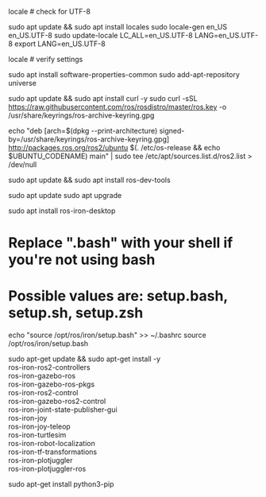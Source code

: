 

locale  # check for UTF-8

sudo apt update && sudo apt install locales
sudo locale-gen en_US en_US.UTF-8
sudo update-locale LC_ALL=en_US.UTF-8 LANG=en_US.UTF-8
export LANG=en_US.UTF-8

locale  # verify settings



sudo apt install software-properties-common
sudo add-apt-repository universe


sudo apt update && sudo apt install curl -y
sudo curl -sSL https://raw.githubusercontent.com/ros/rosdistro/master/ros.key -o /usr/share/keyrings/ros-archive-keyring.gpg

echo "deb [arch=$(dpkg --print-architecture) signed-by=/usr/share/keyrings/ros-archive-keyring.gpg] http://packages.ros.org/ros2/ubuntu $(. /etc/os-release && echo $UBUNTU_CODENAME) main" | sudo tee /etc/apt/sources.list.d/ros2.list > /dev/null


sudo apt update && sudo apt install ros-dev-tools


sudo apt update
sudo apt upgrade


sudo apt install ros-iron-desktop



# Replace ".bash" with your shell if you're not using bash
# Possible values are: setup.bash, setup.sh, setup.zsh
echo "source /opt/ros/iron/setup.bash" >> ~/.bashrc
source /opt/ros/iron/setup.bash




sudo apt-get update && sudo apt-get install -y \
     ros-iron-ros2-controllers \
     ros-iron-gazebo-ros \
     ros-iron-gazebo-ros-pkgs \
     ros-iron-ros2-control \
     ros-iron-gazebo-ros2-control \
     ros-iron-joint-state-publisher-gui \
     ros-iron-joy \
     ros-iron-joy-teleop \
     ros-iron-turtlesim \
     ros-iron-robot-localization \
     ros-iron-tf-transformations \
     ros-iron-plotjuggler \
     ros-iron-plotjuggler-ros




sudo apt-get install python3-pip
